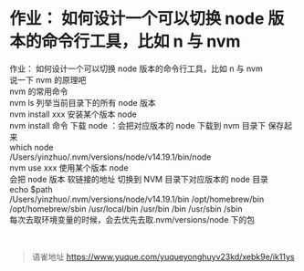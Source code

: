 # 作业： 如何设计一个可以切换 node 版本的命令行工具，比如 n 与 nvm
作业： 如何设计一个可以切换 node 版本的命令行工具，比如 n 与 nvm  
说一下 nvm 的原理吧  
nvm 的常用命令  
nvm ls 列举当前目录下的所有 node 版本  
nvm install xxx 安装某个版本 node  
nvm install 命令 下载 node ：会把对应版本的 node 下载到 nvm 目录下 保存起来  
which node  
/Users/yinzhuo/.nvm/versions/node/v14.19.1/bin/node  
nvm use xxx 使用某个版本 node  
会把 node 版本 软链接的地址 切换到 NVM 目录下对应版本的 node 目录  
 echo $path  
/Users/yinzhuo/.nvm/versions/node/v14.19.1/bin /opt/homebrew/bin /opt/homebrew/sbin /usr/local/bin /usr/bin /bin /usr/sbin /sbin  
每次去取环境变量的时候，会去优先去取.nvm/versions/node 下的包

<br>
  
> 语雀地址 https://www.yuque.com/yuqueyonghuyv23kd/xebk9e/ik11ys